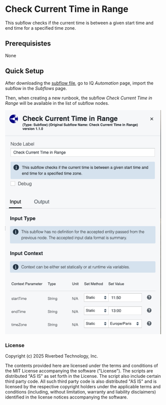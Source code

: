 # Check Current Time in Range

This subflow checks if the current time is between a given start time and end time for a specified time zone.

## Prerequisistes

None

## Quick Setup

After downloading the [subflow file](./Check%20Current%20Time%20in%20Range.txt), go to IQ *Automation* page, import the subflow in the *Subflows* page.

Then, when creating a new runbook, the subflow *Check Current Time in Range* will be available in the list of subflow nodes.

![image](./Check_Current_Time_in_Range_Screenshot1.png)

### License

Copyright (c) 2025 Riverbed Technology, Inc.

The contents provided here are licensed under the terms and conditions of the MIT License accompanying the software ("License"). The scripts are distributed "AS IS" as set forth in the License. The script also include certain third party code. All such third party code is also distributed "AS IS" and is licensed by the respective copyright holders under the applicable terms and conditions (including, without limitation, warranty and liability disclaimers) identified in the license notices accompanying the software.
